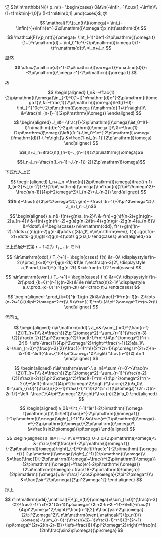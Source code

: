 记 $(n\in\mathbb{N})\ p_n(t)=
\begin{cases}
0&t\in(-\infin,-1)\cup(1,+\infin)\\
(1+t)^n&t\in[-1,0]\\
(1-t)^n&t\in(0,1]
\end{cases}$, 求

$$
\mathcal{F}\{p_n(t)\}(\omega)=
\int_{-\infin}^{+\infin}e^{-2\pi\mathrm{i}\omega t}p_n(t)\mathrm{d}t
$$

$$
\mathcal{F}\{p_n(t)\}(\omega)=
\int_{-1}^0e^{-2\pi\mathrm{i}\omega t}(1+t)^n\mathrm{d}t+
\int_0^1e^{-2\pi\mathrm{i}\omega t}(1-t)^n\mathrm{d}t\\
=I_n+J_n
$$

显然

$$
\dfrac{\mathrm{d}e^{-2\pi\mathrm{i}\omega t}}{\mathrm{d}t}=
-2\pi\mathrm{i}\omega e^{-2\pi\mathrm{i}\omega t}
$$

故

$$
\begin{aligned}
I_n&=-\frac{1}{2\pi\mathrm{i}\omega}\int_{-1}^0(1+t)^n\mathrm{d}e^{-2\pi\mathrm{i}\omega t}\\
&=-\frac{1}{2\pi\mathrm{i}\omega}\left[(1-0)-\int_{-1}^0e^{-2\pi\mathrm{i}\omega t}\mathrm{d}(1+t)^n\right]\\
&=\frac{nI_{n-1}-1}{2\pi\mathrm{i}\omega}
\end{aligned}
$$

$$
\begin{aligned}
J_n&=-\frac{1}{2\pi\mathrm{i}\omega}\int_0^1(1-t)^n\mathrm{d}e^{-2\pi\mathrm{i}\omega t}\\
&=-\frac{1}{2\pi\mathrm{i}\omega}\left[(0-1)-\int_0^1e^{-2\pi\mathrm{i}\omega t}\mathrm{d}(1-t)^n\right]\\
&=\frac{1-nJ_{n-1}}{2\pi\mathrm{i}\omega}
\end{aligned}
$$

$$I_n+J_n=\frac{n(I_{n-1}-J_{n-1})}{2\pi\mathrm{i}\omega}$$

$$I_n-J_n=\frac{n(I_{n-1}+J_{n-1})-2}{2\pi\mathrm{i}\omega}$$

下式代入上式

$$
\begin{aligned}
I_n+J_n
=\frac{n}{2\pi\mathrm{i}\omega}\frac{(n-1)(I_{n-2}+J_{n-2})-2}{2\pi\mathrm{i}\omega}\\
=\frac{n}{2\pi^2\omega^2}-\frac{n(n-1)}{4\pi^2\omega^2}(I_{n-2}+J_{n-2})
\end{aligned}
$$

$$f(n)=\frac{n}{2\pi^2\omega^2},\ g(n)=-\frac{n(n-1)}{4\pi^2\omega^2},\ a_n=I_n+J_n$$

$$
\begin{aligned}
a_n&=f(n)+g(n)a_{n-2}\\
&=f(n)+g(n)f(n-2)+g(n)g(n-2)a_{n-4}\\
&=f(n)+g(n)f(n-2)+g(n)g(n-2)f(n-4)+g(n)g(n-2)g(n-4)a_{n-6}\\
&=\dots\\
&=\begin{cases}
n\in\mathrm{odd}, f(n)+g(n)f(n-2)+\dots+g(n)g(n-2)g(n-4)\dots g(3)a_1\\
n\in\mathrm{even}, f(n)+g(n)f(n-2)+\dots+g(n)g(n-2)g(n-4)\dots g(2)a_0
\end{cases}
\end{aligned}
$$

记上述展开式第 $r+1$ 项为 $T_{r+1}\ (r\in\mathbb{N})$

$$
n\in\mathrm{odd},\ T_{r+1}=
\begin{cases}
f(n) &r=0\\
\displaystyle f(n-2r)\prod_{k=0}^{r-1}g(n-2k) &1\le r\le\cfrac{n-3}2\\
\displaystyle a_1\prod_{k=0}^{r-1}g(n-2k) &r=\cfrac{n-1}2
\end{cases}
$$

$$
n\in\mathrm{even},\ T_{r+1}=
\begin{cases}
f(n) &r=0\\
\displaystyle f(n-2r)\prod_{k=0}^{r-1}g(n-2k) &1\le r\le\cfrac{n}2-1\\
\displaystyle a_0\prod_{k=0}^{r-1}g(n-2k) &r=\cfrac{n}2
\end{cases}
$$

$$
\begin{aligned}
\prod_{k=0}^{r-1}g(n-2k)&=\frac{(-1)^rn(n-1)(n-2)\dots (n-2r+1)}{(4\pi^2\omega^2)^r}\\
&=\frac{(-1)^rn!}{(4\pi^2\omega^2)^r(n-2r)!}
\end{aligned}
$$

代回 $a_n$

$$
\begin{aligned}
n\in\mathrm{odd},\ a_n&=\sum_{r=0}^{\frac{n-1}{2}}T_{r+1}\\
&=\frac{n}{2\pi^2\omega^2}+\sum_{r=1}^{\frac{n-3}{2}}\frac{n-2r}{2\pi^2\omega^2}\frac{(-1)^rn!}{(4\pi^2\omega^2)^r(n-2r)!}+\left(-\frac{1}{4\pi^2\omega^2}\right)^\frac{n-1}{2}n!a_1\\
&=\sum_{r=0}^{\frac{n-3}{2}}\frac{(-1)^rn!}{2^{2r+1}(\pi\omega)^{2r+2}(n-2r-1)!}+\left(-\frac{1}{4\pi^2\omega^2}\right)^\frac{n-1}{2}n!a_1
\end{aligned}
$$

$$
\begin{aligned}
n\in\mathrm{even},\ a_n&=\sum_{r=0}^{\frac{n}{2}}T_{r+1}\\
&=\frac{n}{2\pi^2\omega^2}+\sum_{r=1}^{\frac{n-2}{2}}\frac{n-2r}{2\pi^2\omega^2}\frac{(-1)^rn!}{(4\pi^2\omega^2)^r(n-2r)!}+\left(-\frac{1}{4\pi^2\omega^2}\right)^\frac{n}{2}n!a_0\\
&=\sum_{r=0}^{\frac{n}{2}-1}\frac{(-1)^rn!}{2^{2r+1}(\pi\omega)^{2r+2}(n-2r-1)!}+\left(-\frac{1}{4\pi^2\omega^2}\right)^\frac{n}{2}n!a_0
\end{aligned}
$$

$$
\begin{aligned}
a_0&=\int_{-1}^1e^{-2\pi\mathrm{i}\omega t}\mathrm{d}t\\
&=\left[\frac{e^{-2\pi\mathrm{i}\omega t}}{-2\pi\mathrm{i}\omega}\right]_{-1}^1\\
&=\frac{e^{2\pi\mathrm{i}\omega}-e^{-2\pi\mathrm{i}\omega}}{2\pi\mathrm{i}\omega}\\
&=\frac{\sin2\pi\omega}{\pi\omega}
\end{aligned}
$$

$$
\begin{aligned}
a_1&=I_1+J_1\\
&=\frac{I_0-J_0}{2\pi\mathrm{i}\omega}\\
&=\frac{\left[\frac{e^{-2\pi\mathrm{i}\omega t}}{-2\pi\mathrm{i}\omega}\right]_{-1}^0-\left[\frac{e^{-2\pi\mathrm{i}\omega t}}{-2\pi\mathrm{i}\omega}\right]_0^1}{2\pi\mathrm{i}\omega}\\
&=\frac{\frac{1}{-2\pi\mathrm{i}\omega}+\frac{e^{2\pi\mathrm{i}\omega}}{2\pi\mathrm{i}\omega}+\frac{e^{-2\pi\mathrm{i}\omega}}{2\pi\mathrm{i}\omega}+\frac{1}{-2\pi\mathrm{i}\omega}}{2\pi\mathrm{i}\omega}\\
&=\frac{1-\cos2\pi\omega}{2\pi^2\omega^2}\\
&=\frac{\sin^2\pi\omega}{2\pi^2\omega^2}
\end{aligned}
$$

综上

$$
n\in\mathrm{odd},\mathcal{F}\{p_n(t)\}(\omega)=\sum_{r=0}^{\frac{n-3}{2}}\frac{(-1)^rn!}{2^{2r+1}(\pi\omega)^{2r+2}(n-2r-1)!}+\left(-\frac{1}{4\pi^2\omega^2}\right)^\frac{n-1}{2}n!\frac{\sin^2\pi\omega}{2\pi^2\omega^2}\\
n\in\mathrm{even},\mathcal{F}\{p_n(t)\}(\omega)=\sum_{r=0}^{\frac{n}{2}-1}\frac{(-1)^rn!}{2^{2r+1}(\pi\omega)^{2r+2}(n-2r-1)!}+\left(-\frac{1}{4\pi^2\omega^2}\right)^\frac{n}{2}n!\frac{\sin2\pi\omega}{\pi\omega}
$$
